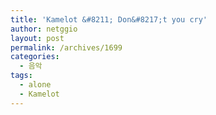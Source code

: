 ```yaml
---
title: 'Kamelot &#8211; Don&#8217;t you cry'
author: netggio
layout: post
permalink: /archives/1699
categories:
  - 음악
tags:
  - alone
  - Kamelot
---
```

